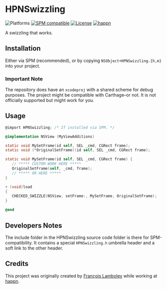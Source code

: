 # HPNSwizzling
![Platforms](https://img.shields.io/badge/platform-macOS%20|%20iOS%20|%20tvOS%20|%20watchOS%20|%20visionOS-lightgrey.svg?style=flat) [![SPM compatible](https://img.shields.io/badge/SPM-compatible-E05C43.svg?style=flat)](https://swift.org/package-manager/) [![License](https://img.shields.io/github/license/happn-app/HPNSwizzling.svg)](License.txt) [![happn](https://img.shields.io/badge/from-happn-0087B4.svg?style=flat)](https://happn.com)

A swizzling that works.

## Installation
Either via SPM (recommended), or by copying `NSObject+HPNSwizzling.{h,m}` into your project.

### Important Note
The repository does have an `xcodeproj` with a shared scheme for debug purposes. The project
might be compatible with Carthage–or not. It is not officially supported but might work for you.

## Usage
```objectivec
@import HPNSwizzling; /* If installed via SPM. */

@implementation NSView (MyViewAdditions)

static void MySetFrame(id self, SEL _cmd, CGRect frame);
static void (*OriginalSetFrame)(id self, SEL _cmd, CGRect frame);

static void MySetFrame(id self, SEL _cmd, CGRect frame) {
   // ***** CUSTOM WORK HERE *****
   OriginalSetFrame(self, _cmd, frame);
   // ***** OR HERE *****
}

+ (void)load
{
   CHECKED_SWIZZLE(NSView, setFrame:, MySetFrame, OriginalSetFrame);
}

@end
```

## Developers Notes
The include folder in the HPNSwizzling source code folder is there for SPM-compatibility. It contains
a special `HPNSwizzling.h` umbrella header and a soft link to the other header.

## Credits
This project was originally created by [François Lamboley](https://github.com/Frizlab) while working at [happn](https://happn.com).
